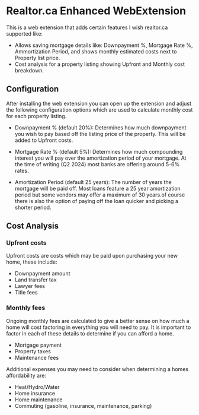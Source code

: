 # Realtor.ca Enhanced WebExtension

This is a web extension that adds certain features I wish realtor.ca supported like:

- Allows saving mortgage details like: Downpayment %, Mortgage Rate %, Ammortization Period, and shows monthly estimated costs next to Property list price.
- Cost analysis for a property listing showing Upfront and Monthly cost breakdown.

## Configuration

After installing the web extension you can open up the extension and adjust the following configuration options which are used to calculate monthly cost for each property listing.

- Downpayment % (default 20%): Determines how much downpayment you wish to pay based off the listing price of the property. This will be added to Upfront costs.

- Mortgage Rate % (default 5%): Determines how much compounding interest you will pay over the amortization period of your mortgage. At the time of writing (Q2 2024) most banks are offering around 5-6% rates.

- Amortization Period (default 25 years): The number of years the mortgage will be paid off. Most loans feature a 25 year amortization period but some vendors may offer a maximum of 30 years.of course there is also the option of paying off the loan quicker and picking a shorter period.

## Cost Analysis

### Upfront costs

Upfront costs are costs which may be paid upon purchasing your new home, these include:

- Downpayment amount
- Land transfer tax
- Lawyer fees
- Title fees

### Monthly fees

Ongoing monthly fees are calculated to give a better sense on how much a home will cost factoring in everything you will need to pay. It is important to factor in each of these details to determine if you can afford a home. 


- Mortgage payment
- Property taxes
- Maintenance fees

Additional expenses you may need to consider when determining a homes affordability are:

- Heat/Hydro/Water
- Home insurance
- Home maintenance
- Commuting (gasoline, insurance, maintenance, parking)

